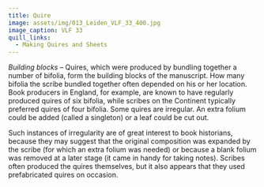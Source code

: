 ```yaml
---
title: Quire
image: assets/img/013_Leiden_VLF_33_400.jpg
image_caption: VLF 33
quill_links:
  - Making Quires and Sheets
---
```


*Building blocks* –
Quires, which were produced by bundling together a number of bifolia,
form the building blocks of the manuscript. How many bifolia the scribe
bundled together often depended on his or her location. Book producers
in England, for example, are known to have regularly produced quires of
six bifolia, while scribes on the Continent typically preferred quires
of four bifolia. Some quires are irregular. An extra folium could be
added (called a singleton) or a leaf could be cut out.

Such instances of irregularity are of great interest to book historians,
because they may suggest that the original composition was expanded by
the scribe (for which an extra folium was needed) or because a blank
folium was removed at a later stage (it came in handy for taking notes).
Scribes often produced the quires themselves, but it also appears that
they used prefabricated quires on occasion.
